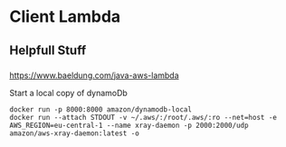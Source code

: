 # Client Lambda

## Helpfull Stuff

###

https://www.baeldung.com/java-aws-lambda

Start a local copy of dynamoDb

```
docker run -p 8000:8000 amazon/dynamodb-local
docker run --attach STDOUT -v ~/.aws/:/root/.aws/:ro --net=host -e AWS_REGION=eu-central-1 --name xray-daemon -p 2000:2000/udp  amazon/aws-xray-daemon:latest -o
```